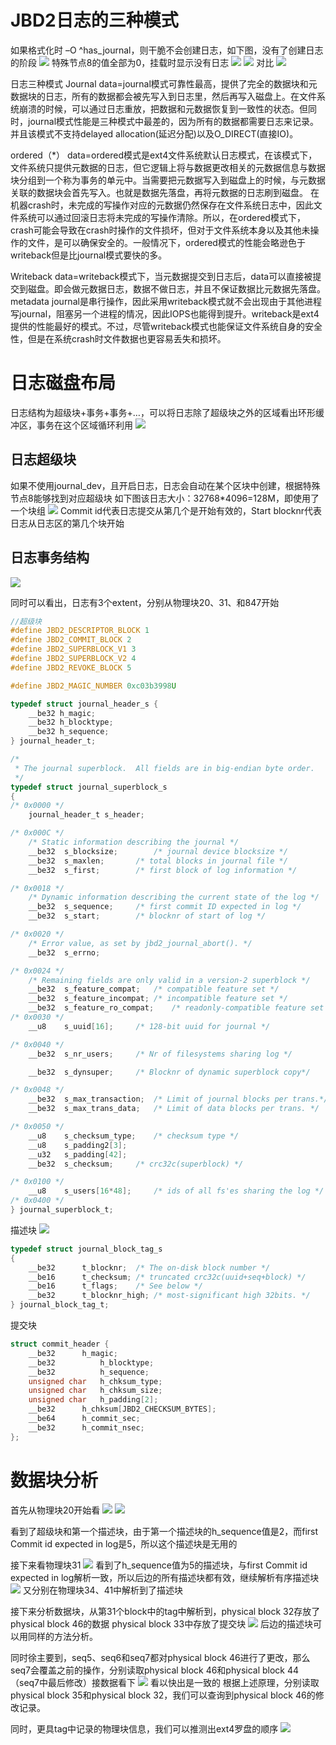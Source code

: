 # JBD2日志的三种模式
如果格式化时 –O ^has_journal，则干脆不会创建日志，如下图，没有了创建日志的阶段
![](./image/22.png)
特殊节点8的值全部为0，挂载时显示没有日志
![](./image/23.png)
![](./image/24.png)
对比
![](./image/25.png)

日志三种模式
Journal
data=journal模式可靠性最高，提供了完全的数据块和元数据块的日志，所有的数据都会被先写入到日志里，然后再写入磁盘上。在文件系统崩溃的时候，可以通过日志重放，把数据和元数据恢复到一致性的状态。但同时，journal模式性能是三种模式中最差的，因为所有的数据都需要日志来记录。并且该模式不支持delayed allocation(延迟分配)以及O_DIRECT(直接IO)。

ordered（*）
data=ordered模式是ext4文件系统默认日志模式，在该模式下，文件系统只提供元数据的日志，但它逻辑上将与数据更改相关的元数据信息与数据块分组到一个称为事务的单元中。当需要把元数据写入到磁盘上的时候，与元数据关联的数据块会首先写入。也就是数据先落盘，再将元数据的日志刷到磁盘。 在机器crash时，未完成的写操作对应的元数据仍然保存在文件系统日志中，因此文件系统可以通过回滚日志将未完成的写操作清除。所以，在ordered模式下，crash可能会导致在crash时操作的文件损坏，但对于文件系统本身以及其他未操作的文件，是可以确保安全的。一般情况下，ordered模式的性能会略逊色于writeback但是比journal模式要快的多。

Writeback
data=writeback模式下，当元数据提交到日志后，data可以直接被提交到磁盘。即会做元数据日志，数据不做日志，并且不保证数据比元数据先落盘。metadata journal是串行操作，因此采用writeback模式就不会出现由于其他进程写journal，阻塞另一个进程的情况，因此IOPS也能得到提升。writeback是ext4提供的性能最好的模式。不过，尽管writeback模式也能保证文件系统自身的安全性，但是在系统crash时文件数据也更容易丢失和损坏。

# 日志磁盘布局
日志结构为超级块+事务+事务+…，可以将日志除了超级块之外的区域看出环形缓冲区，事务在这个区域循环利用
![](./image/26.png)

## 日志超级块
如果不使用journal_dev，且开启日志，日志会自动在某个区块中创建，根据特殊节点8能够找到对应超级块
如下图该日志大小：32768*4096=128M，即使用了一个块组
![](./image/27.png)
Commit id代表日志提交从第几个是开始有效的，Start blocknr代表日志从日志区的第几个块开始


## 日志事务结构

![](./image/28.png)

同时可以看出，日志有3个extent，分别从物理块20、31、和847开始
```c
//超级块
#define JBD2_DESCRIPTOR_BLOCK 1
#define JBD2_COMMIT_BLOCK 2
#define JBD2_SUPERBLOCK_V1 3
#define JBD2_SUPERBLOCK_V2 4
#define JBD2_REVOKE_BLOCK 5

#define JBD2_MAGIC_NUMBER 0xc03b3998U

typedef struct journal_header_s {
    __be32 h_magic;
    __be32 h_blocktype;
    __be32 h_sequence;
} journal_header_t;

/*
 * The journal superblock.  All fields are in big-endian byte order.
 */
typedef struct journal_superblock_s
{
/* 0x0000 */
	journal_header_t s_header;

/* 0x000C */
	/* Static information describing the journal */
	__be32	s_blocksize;		/* journal device blocksize */
	__be32	s_maxlen;		/* total blocks in journal file */
	__be32	s_first;		/* first block of log information */

/* 0x0018 */
	/* Dynamic information describing the current state of the log */
	__be32	s_sequence;		/* first commit ID expected in log */
	__be32	s_start;		/* blocknr of start of log */

/* 0x0020 */
	/* Error value, as set by jbd2_journal_abort(). */
	__be32	s_errno;

/* 0x0024 */
	/* Remaining fields are only valid in a version-2 superblock */
	__be32	s_feature_compat;	/* compatible feature set */
	__be32	s_feature_incompat;	/* incompatible feature set */
	__be32	s_feature_ro_compat;	/* readonly-compatible feature set */
/* 0x0030 */
	__u8	s_uuid[16];		/* 128-bit uuid for journal */

/* 0x0040 */
	__be32	s_nr_users;		/* Nr of filesystems sharing log */

	__be32	s_dynsuper;		/* Blocknr of dynamic superblock copy*/

/* 0x0048 */
	__be32	s_max_transaction;	/* Limit of journal blocks per trans.*/
	__be32	s_max_trans_data;	/* Limit of data blocks per trans. */

/* 0x0050 */
	__u8	s_checksum_type;	/* checksum type */
	__u8	s_padding2[3];
	__u32	s_padding[42];
	__be32	s_checksum;		/* crc32c(superblock) */

/* 0x0100 */
	__u8	s_users[16*48];		/* ids of all fs'es sharing the log */
/* 0x0400 */
} journal_superblock_t;

```

描述块
![](./image/29.png)
```c
typedef struct journal_block_tag_s
{
	__be32		t_blocknr;	/* The on-disk block number */
	__be16		t_checksum;	/* truncated crc32c(uuid+seq+block) */
	__be16		t_flags;	/* See below */
	__be32		t_blocknr_high; /* most-significant high 32bits. */
} journal_block_tag_t;


```

提交块
```c
struct commit_header {
	__be32		h_magic;
	__be32          h_blocktype;
	__be32          h_sequence;
	unsigned char   h_chksum_type;
	unsigned char   h_chksum_size;
	unsigned char 	h_padding[2];
	__be32 		h_chksum[JBD2_CHECKSUM_BYTES];
	__be64		h_commit_sec;
	__be32		h_commit_nsec;
};

```

# 数据块分析

首先从物理块20开始看
![](./image/30.png)
![](./image/31.png)

看到了超级块和第一个描述块，由于第一个描述块的h_sequence值是2，而first Commit id expected in log是5，所以这个描述块是无用的

接下来看物理块31
![](./image/32.png)
看到了h_sequence值为5的描述块，与first Commit id expected in log解析一致，所以后边的所有描述块都有效，继续解析有序描述块
![](./image/33.png)
又分别在物理块34、41中解析到了描述块

接下来分析数据块，从第31个block中的tag中解析到，physical block 32存放了 physical block 46的数据 physical block 33中存放了提交块
![](./image/34.png)
后边的描述块可以用同样的方法分析。

同时徐主要到，seq5、seq6和seq7都对physical block 46进行了更改，那么seq7会覆盖之前的操作，分别读取physical block 46和physical block 44（seq7中最后修改）接数据看下
![](./image/35.png)
看以快出是一致的
根据上述原理，分别读取physical block 35和physical block 32，我们可以查询到physical block 46的修改记录。

同时，更具tag中记录的物理块信息，我们可以推测出ext4罗盘的顺序
![](./image/36.png)
